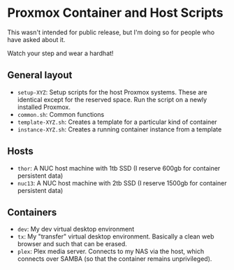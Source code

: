 Proxmox Container and Host Scripts
==================================

This wasn't intended for public release, but I'm doing so for people who have asked about it.

Watch your step and wear a hardhat!


## General layout

* `setup-XYZ`: Setup scripts for the host Proxmox systems. These are identical except for the reserved space. Run the script on a newly installed Proxmox.
* `common.sh`: Common functions
* `template-XYZ.sh`: Creates a template for a particular kind of container
* `instance-XYZ.sh`: Creates a running container instance from a template

## Hosts

* `thor`: A NUC host machine with 1tb SSD (I reserve 600gb for container persistent data)
* `nuc13`: A NUC host machine with 2tb SSD (I reserve 1500gb for container persistent data)

## Containers

* `dev`: My dev virtual desktop environment
* `tx`: My "transfer" virtual desktop environment. Basically a clean web browser and such that can be erased.
* `plex`: Plex media server. Connects to my NAS via the host, which connects over SAMBA (so that the container remains unprivileged).
